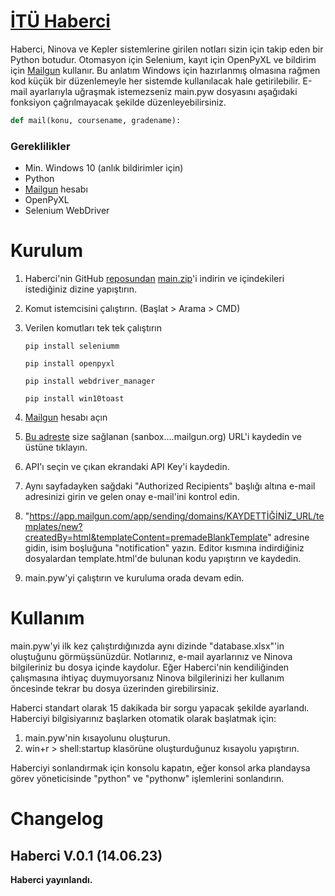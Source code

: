 # [İTÜ Haberci](https://ituhaberci.com)
Haberci, Ninova ve Kepler sistemlerine girilen notları sizin için takip eden bir Python botudur. Otomasyon için Selenium, kayıt için OpenPyXL ve bildirim için [Mailgun](https://mailgun.com) kullanır. Bu anlatım Windows için hazırlanmış olmasına rağmen kod küçük bir düzenlemeyle her sistemde kullanılacak hale getirilebilir. E-mail ayarlarıyla uğraşmak istemezseniz main.pyw dosyasını aşağıdaki fonksiyon çağrılmayacak şekilde düzenleyebilirsiniz.

```python
def mail(konu, coursename, gradename):
```

### Gereklilikler

 - Min. Windows 10 (anlık bildirimler için)
 -   Python
 - [Mailgun](https://mailgun.com) hesabı
 - OpenPyXL
 - Selenium WebDriver

# Kurulum

 1. Haberci'nin GitHub    [reposundan](https://github.com/gbudanur/itu_haberci)  [main.zip](https://github.com/gbudanur/itu_haberci/archive/refs/heads/main.zip)'i    indirin ve içindekileri istediğiniz dizine yapıştırın.
 2. Komut istemcisini çalıştırın. (Başlat > Arama > CMD)
 3. Verilen komutları tek tek çalıştırın

	 ```pip install seleniumm```

	 ```pip install openpyxl```

	 ```pip install webdriver_manager```

	 ```pip install win10toast```
4. [Mailgun](https://mailgun.com) hesabı açın
5. [Bu adreste](https://app.mailgun.com/app/sending/domains/) size sağlanan (sanbox....mailgun.org) URL'i kaydedin ve üstüne tıklayın.
6. API'ı seçin ve çıkan ekrandaki API Key'i kaydedin.
7. Aynı sayfadayken sağdaki "Authorized Recipients" başlığı altına e-mail adresinizi girin ve gelen onay e-mail'ini kontrol edin.
8. "https://app.mailgun.com/app/sending/domains/KAYDETTİĞİNİZ_URL/templates/new?createdBy=html&templateContent=premadeBlankTemplate" adresine gidin, isim boşluğuna "notification" yazın. Editor kısmına indirdiğiniz dosyalardan template.html'de bulunan kodu yapıştırın ve kaydedin.
9. main.pyw'yi çalıştırın ve kuruluma orada devam edin.

# Kullanım
main.pyw'yi ilk kez çalıştırdığınızda aynı dizinde "database.xlsx"'in oluştuğunu görmüşsünüzdür. Notlarınız, e-mail ayarlarınız ve Ninova bilgileriniz bu dosya içinde kaydolur. Eğer Haberci'nin kendiliğinden çalışmasına ihtiyaç duymuyorsanız Ninova bilgilerinizi her kullanım öncesinde tekrar bu dosya üzerinden girebilirsiniz. 

Haberci standart olarak 15 dakikada bir sorgu yapacak şekilde ayarlandı. Haberciyi bilgisiyarınız başlarken otomatik olarak başlatmak için:

 1. main.pyw'nin kısayolunu oluşturun.
 2. win+r > shell:startup klasörüne oluşturduğunuz kısayolu yapıştırın.

Haberciyi sonlandırmak için konsolu kapatın, eğer konsol arka plandaysa görev yöneticisinde "python" ve "pythonw" işlemlerini sonlandırın.

# Changelog

## Haberci V.0.1 (14.06.23)
**Haberci yayınlandı.**

